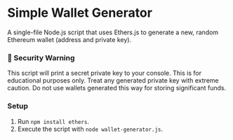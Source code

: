 # Simple Wallet Generator

A single-file Node.js script that uses Ethers.js to generate a new, random Ethereum wallet (address and private key).

### 🚨 Security Warning
This script will print a secret private key to your console. This is for educational purposes only. Treat any generated private key with extreme caution. Do not use wallets generated this way for storing significant funds.

### Setup
1.  Run `npm install ethers`.
2.  Execute the script with `node wallet-generator.js`.
